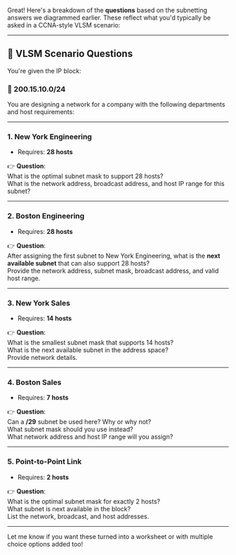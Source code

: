 Great! Here's a breakdown of the **questions** based on the subnetting answers we diagrammed earlier. These reflect what you'd typically be asked in a CCNA-style VLSM scenario:

---

## 🧩 **VLSM Scenario Questions**

You're given the IP block:

### **🔹 200.15.10.0/24**

You are designing a network for a company with the following departments and host requirements:

---

### **1. New York Engineering**

- Requires: **28 hosts**

👉 **Question**:  
What is the optimal subnet mask to support 28 hosts?  
What is the network address, broadcast address, and host IP range for this subnet?

---

### **2. Boston Engineering**

- Requires: **28 hosts**

👉 **Question**:  
After assigning the first subnet to New York Engineering, what is the **next available subnet** that can also support 28 hosts?  
Provide the network address, subnet mask, broadcast address, and valid host range.

---

### **3. New York Sales**

- Requires: **14 hosts**

👉 **Question**:  
What is the smallest subnet mask that supports 14 hosts?  
What is the next available subnet in the address space?  
Provide network details.

---

### **4. Boston Sales**

- Requires: **7 hosts**

👉 **Question**:  
Can a **/29** subnet be used here? Why or why not?  
What subnet mask should you use instead?  
What network address and host IP range will you assign?

---

### **5. Point-to-Point Link**

- Requires: **2 hosts**

👉 **Question**:  
What is the optimal subnet mask for exactly 2 hosts?  
What subnet is next available in the block?  
List the network, broadcast, and host addresses.

---

Let me know if you want these turned into a worksheet or with multiple choice options added too!